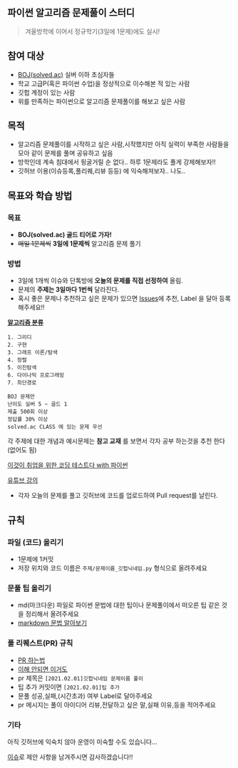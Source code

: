 ## 파이썬 알고리즘 문제풀이 스터디
> 겨울방학에 이어서 정규학기(3일에 1문제)에도 실시!
 
## 참여 대상

- [BOJ(solved.ac)](https://www.acmicpc.net/) 실버 이하 초심자들 
- 학교 고급P(혹은 파이썬 수업)을 정상적으로 이수해본 적 있는 사람
- 깃헙 계정이 있는 사람
- 위를 만족하는 파이썬으로 알고리즘 문제풀이를 해보고 싶은 사람

## 목적
- 알고리즘 문제풀이를 시작하고 싶은 사람,시작했지만 아직 실력이 부족한 사람들을 모아 같이 문제를 풀며 공유하고 싶음
- 방학인데 계속 침대에서 뒹굴거릴 순 없다.. 하루 1문제라도 풀게 강제해보자!!
- 깃허브 이용(이슈등록,풀리퀘,리뷰 등등) 에 익숙해져보자.. 나도..

 ## 목표와 학습 방법 
 
 ### 목표
 - **BOJ(solved.ac) 골드 티어로 가자!**
 - ~~매일 1문제씩~~ **3일에 1문제씩** 알고리즘 문제 풀기
 
 ### 방법
 - 3일에 1개씩 이슈와 단톡방에 **오늘의 문제를 직접 선정하여** 올림.
 - 문제의 **주제는 3일마다 1번씩** 달라진다.
 - 혹시 좋은 문제나 추천하고 싶은 문제가 있으면 [Issues](https://github.com/Sejong-SWStudy/2021_Algorithm_toGold/issues)에 추천, Label 을 달아 등록해주세요!!
 
 **[알고리즘 분류](https://www.acmicpc.net/problem/tags)**
```
1. 그리디
2. 구현
3. 그래프 이론/탐색
4. 정렬
5. 이진탐색
6. 다이나믹 프로그래밍
7. 최단경로

BOJ 문제만 
난이도 실버 5 ~ 골드 1
제출 500회 이상 
정답률 30% 이상 
solved.ac CLASS 에 있는 문제 우선
```

각 주제에 대한 개념과 예시문제는 **참고 교재** 를 보면서 각자 공부 하는것을 추천 한다 (없어도 됨)

[이것이 취업을 위한 코딩 테스트다 with 파이썬](https://www.hanbit.co.kr/store/books/look.php?p_code=B8945183661)

[유튜브 강의](https://youtube.com/playlist?list=PLRx0vPvlEmdAghTr5mXQxGpHjWqSz0dgC)
 
- 각자 오늘의 문제를 풀고 깃허브에 코드를 업로드하여 Pull request를 날린다.


## 규칙

 ### 파일 (코드) 올리기 
 
 - 1문제에 1커밋
 - 저장 위치와 코드 이름은 `주제/문제이름_깃헙닉네임.py` 형식으로 올려주세요

### 문풀 팁 올리기

- md(마크다운) 파일로 파이썬 문법에 대한 팁이나 문제풀이에서 떠오른 팁 같은 것을 정리해서 올려주세요
- [markdown 문법 알아보기](https://heropy.blog/2017/09/30/markdown/)

### 풀 리퀘스트(PR) 규칙

- [PR 하는법](https://github.com/Sejong-SWStudy/PullRequests_Test)
- [이해 안되면 이거도](https://chanhuiseok.github.io/posts/git-3/)
- pr 제목은 `[2021.02.01]깃헙닉네임 문제이름 풀이`
- 팁 추가 커밋이면 `[2021.02.01]팁 추가`
- 문풀 성공,실패,(시간초과) 여부 Label로 달아주세요
- pr 메시지는 풀이 아이디어 리뷰,전달하고 싶은 말,실패 이유,등을 적어주세요

### 기타 

아직 깃허브에 익숙치 않아 운영이 미숙할 수도 있습니다...

[이슈](https://github.com/Sejong-SWStudy/2021_Algorithm_toGold/issues)로 제안 사항을 남겨주시면 감사하겠습니다!!
